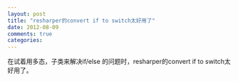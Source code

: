 ```yaml
---
layout: post
title: "resharper的convert if to switch太好用了"
date: 2012-08-09
comments: true
categories: 
---
```

<p>在试着用多态，子类来解决if/else 的问题时，resharper的convert if to switch太好用了。</p>